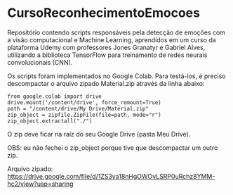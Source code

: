 # CursoReconhecimentoEmocoes
Repositório contendo scripts responsáveis pela detecção de emoções com a visão computacional e Machine Learning, aprendidos em um curso da plataforma Udemy com professores Jones Granatyr e Gabriel Alves, utilizando a biblioteca TensorFlow para treinamento de redes neurais convolucionais (CNN). 

Os scripts foram implementados no Google Colab. Para testá-los, é preciso descompactar o arquivo zipado Material.zip através da linha abaixo:
```
from google.colab import drive
drive.mount('/content/drive', force_remount=True)
path = "/content/drive/My Drive/Material.zip"
zip_object = zipfile.ZipFile(file=path, mode="r")
zip_object.extractall("./")
```
O zip deve ficar na raíz do seu Google Drive (pasta Meu Drive).

OBS: eu não fechei o zip_object porque tive que descompactar um outro zip.

Arquivo zipado: https://drive.google.com/file/d/1ZS3ya18nHgOWOvLSRP0uRchz8YMM-hc2/view?usp=sharing
